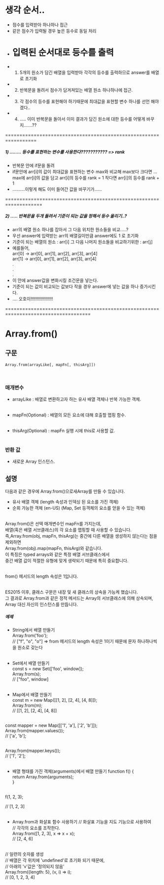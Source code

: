 # 생각 순서..

- 점수를 입력받아 하나하나 접근
- 같은 점수가 입력될 경우 높은 등수로 동일 처리
- # 입력된 순서대로 등수를 출력 <br/>
- 1. 5개의 원소가 담긴 배열을 입력받아 각각의 등수를 출력하므로 answer를 배열로 초기화
- 2. 반복문을 돌려서 점수가 담겨져있는 배열 원소 하나하나에 접근.
- 3. 각 점수의 등수를 표현해야 하기때문에 최대값을 표현할 변수 하나를 선언 해야겠다..
- 4. ..... 이미 반복문을 돌아서 이미 결과가 담긴 원소에 대한 등수를 어떻게 바꾸지.......??

=================================================================

##### 1) ........ 등수를 표현하는 변수를 사용한다??????????? => rank

- 반복문 안에 if문을 돌려
- if문안에 arr[i]의 값이 최대값을 표현하는 변수 max와 비교해 max보다 크다면 ...<br/>
  max에 arr[i]의 값을 담고 arr[i]의 등수를 rank = 1
  작다면 arr[i]의 등수를 rank + 1
- ..........이렇게 해도 이미 들어간 값을 바꾸기가......

===================================================================

##### 2) ..... 반복문을 두개 돌려서 기준이 되는 값을 정해서 등수 올리기..?

- arr의 배열 원소 하나를 잡아서 그 다음 위치한 원소들을 비교.....?
- 우선 answer에 입력받는 arr의 배열길이만큼 answer에도 1 로 초기화
- 기준이 되는 배열의 원소 : arr[i] 그 다음 나머지 원소들을 비교하기위한 : arr[j]
- 예를들어, <br/>
  arr[0] -> arr[0], arr[1], arr[2], arr[3], arr[4] <br/>
  arr[1] -> arr[0], arr[1], arr[2], arr[3], arr[4] <br/>
  . <br/>
  . <br/>
  . <br/>
- 이 안에 answer값을 변화시킬 조건문을 넣는다.
- 기준이 되는 값이 비교되는 값보다 작을 경우 answer에 넣는 값을 하나 증가시킨다.
- .... 오호이!!!!!!!!!!!!!!!!!!

====================================================================================

# Array.from()

## 구문

    Array.from(arrayLike[, mapFn[, thisArg]])

<br/>

### 매개변수

- arrayLike : 배열로 변환하고자 하는 유사 배열 객체나 반복 가능한 객체. <br/><br/>

- mapFn(Optional) : 배열의 모든 요소에 대해 호출할 맵핑 함수. <br/><br/>

- thisArg(Optional) : mapFn 실행 시에 this로 사용할 값. <br/><br/>

### 반환 값

- 새로운 Array 인스턴스.

## 설명

다음과 같은 경우에 Array.from()으로새Array를 만들 수 있습니다. <br/>

- 유사 배열 객체 (length 속성과 인덱싱 된 요소를 가진 객체)
- 순회 가능한 객체 (en-US) (Map, Set 등객체의 요소를 얻을 수 있는 객체) <br/><br/>

Array.from()은 선택 매개변수인 mapFn를 가지는데, <br/>
배열(혹은 배열 서브클래스)의 각 요소를 맵핑할 때 사용할 수 있습니다. <br/>
즉,Array.from(obj, mapFn, thisArg)는 중간에 다른 배열을 생성하지 않는다는 점을 제외하면 <br/>
Array.from(obj).map(mapFn, thisArg)와 같습니다. <br/>
이 특징은 typed arrays와 같은 특정 배열 서브클래스에서 <br/>
중간 배열 값이 적절한 유형에 맞게 생략되기 때문에 특히 중요합니다.<br/><br/>

from() 메서드의 length 속성은 1입니다. <br/><br/>

ES2015 이후, 클래스 구문은 내장 및 새 클래스의 상속을 가능케 했습니다. <br/>
그 결과로 Array.from과 같은 정적 메서드는 Array의 서브클래스에 의해 상속되며, <br/>
Array 대신 자신의 인스턴스를 만듭니다.

##### 예제

- String에서 배열 만들기 <br/>
  Array.from('foo'); <br/>
  // ["f", "o", "o"] => from 메서드의 length 속성은 1이기 때문에 문자 하나하나씩을 원소로 갖는다<br/><br/>

- Set에서 배열 만들기 <br/>
  const s = new Set(['foo', window]); <br/>
  Array.from(s); <br/>
  // ["foo", window] <br/><br/>

- Map에서 배열 만들기 <br/>
  const m = new Map([[1, 2], [2, 4], [4, 8]]); <br/>
  Array.from(m); <br/>
  // [[1, 2], [2, 4], [4, 8]] <br/><br/>

const mapper = new Map([['1', 'a'], ['2', 'b']]); <br/>
Array.from(mapper.values()); <br/>
// ['a', 'b']; <br/><br/>

Array.from(mapper.keys()); <br/>
// ['1', '2']; <br/><br/>

- 배열 형태를 가진 객체(arguments)에서 배열 만들기
  function f() { <br/>
  return Array.from(arguments); <br/>
  } <br/><br/>

f(1, 2, 3); <br/>

// [1, 2, 3] <br/><br/>

- Array.from과 화살표 함수 사용하기
  // 화살표 기능을 지도 기능으로 사용하여 <br/>
  // 각각의 요소를 조작한다. <br/>
  Array.from([1, 2, 3], x => x + x); <br/>
  // [2, 4, 6] <br/><br/>

// 일련의 숫자를 생성<br/>
// 배열은 각 위치에 'undefined'로 초기화 되기 때문에, <br/>
// 아래의 'v'값은 '정의되지 않음' <br/>
Array.from({length: 5}, (v, i) => i); <br/>
// [0, 1, 2, 3, 4] <br/>
